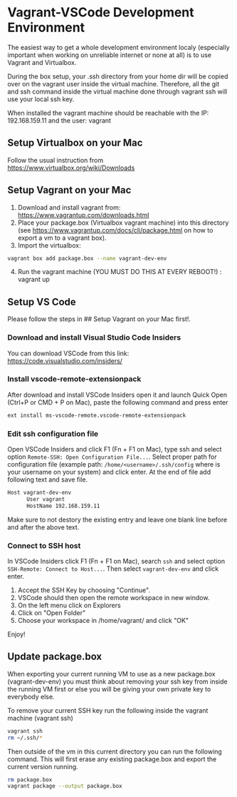 # Vagrant-VSCode Development Environment

The easiest way to get a whole development environment localy 
(especially important when working on unreliable internet or none at all) 
is to use Vagrant and Virtualbox. 

During the box setup, your .ssh directory from your home dir will be copied
over on the vagrant user inside the virtual machine. Therefore, all the 
git and ssh command inside the virtual machine done through vagrant ssh 
will use your local ssh key. 

When installed the vagrant machine should be reachable with the IP:
192.168.159.11 and the user: vagrant

## Setup Virtualbox on your Mac

Follow the usual instruction from https://www.virtualbox.org/wiki/Downloads

## Setup Vagrant on your Mac

1. Download and install vagrant from: https://www.vagrantup.com/downloads.html
2. Place your package.box (Virtualbox vagrant machine) into this directory 
   (see https://www.vagrantup.com/docs/cli/package.html on how to export a vm 
   to a vagrant box). 
3. Import the virtualbox:
```sh
vagrant box add package.box --name vagrant-dev-env
```
4. Run the vagrant machine (YOU MUST DO THIS AT EVERY REBOOT!) : vagrant up

## Setup VS Code

Please follow the steps in ## Setup Vagrant on your Mac first!.

### Download and install Visual Studio Code Insiders

You can download VSCode from this link: 
https://code.visualstudio.com/insiders/

### Install vscode-remote-extensionpack

After download and install VSCode Insiders open it and launch Quick Open (Ctrl+P or CMD + P on Mac), paste the following command and press enter
```sh
ext install ms-vscode-remote.vscode-remote-extensionpack
```

### Edit ssh configuration file

Open VSCode Insiders and click F1 (Fn + F1 on Mac), type ssh and select option `Remote-SSH: Open Configuration File...`. Select proper path for configuration file (example path: `/home/<username>/.ssh/config` where <username> is your username on your system) and click enter. At the end of file add following text and save file. 

```sh
Host vagrant-dev-env
      User vagrant
      HostName 192.168.159.11
```

Make sure to not destory the existing entry and leave one blank line before and after the above text.

### Connect to SSH host

In VSCode Insiders click F1 (Fn + F1 on Mac), search `ssh` and select option `SSH-Remote: Connect to Host...`. Then select `vagrant-dev-env` and click
enter.

1. Accept the SSH Key by choosing "Continue".
2. VSCode should then open the remote workspace in new window.
3. On the left menu click on Explorers
4. Click on "Open Folder"
5. Choose your workspace in /home/vagrant/<workspace> and click "OK"

Enjoy!

## Update package.box

When exporting your current running VM to use as a new package.box (vagrant-dev-env) 
you must think about removing your ssh key from inside the running VM first or else 
you will be giving your own private key to everybody else. 

To remove your current SSH key run the following inside the vagrant machine (vagrant ssh) 

```sh
vagrant ssh
rm ~/.ssh/*
```

Then outside of the vm in this current directory you can run the following command.
This will first erase any existing package.box and export the current version running.

```sh
rm package.box
vagrant package --output package.box
```


 


